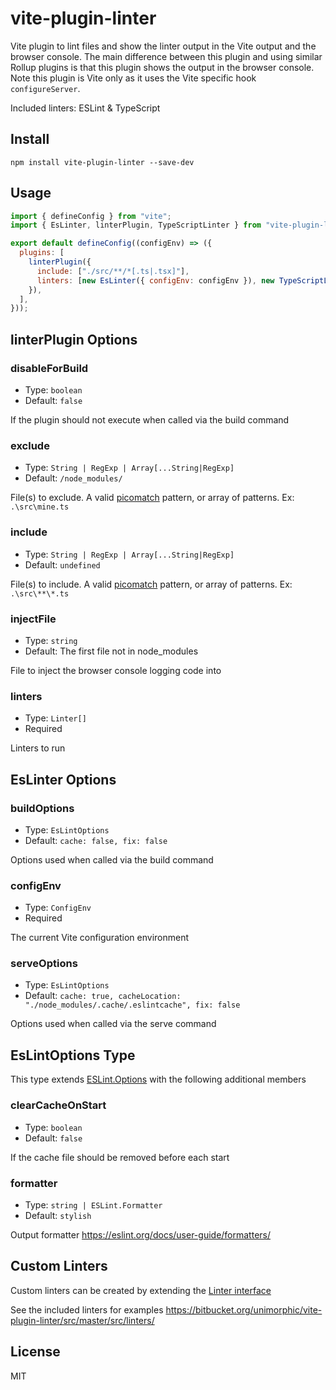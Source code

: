 # vite-plugin-linter

Vite plugin to lint files and show the linter output in the Vite output and the browser console.
The main difference between this plugin and using similar Rollup plugins is that this plugin shows the output in the browser console.
Note this plugin is Vite only as it uses the Vite specific hook `configureServer`.

Included linters: ESLint & TypeScript


## Install

```
npm install vite-plugin-linter --save-dev
```


## Usage

```js
import { defineConfig } from "vite";
import { EsLinter, linterPlugin, TypeScriptLinter } from "vite-plugin-linter";

export default defineConfig((configEnv) => ({
  plugins: [
    linterPlugin({
      include: ["./src/**/*[.ts|.tsx]"],
      linters: [new EsLinter({ configEnv: configEnv }), new TypeScriptLinter()],
    }),
  ],
}));
```

## linterPlugin Options

### disableForBuild

- Type: `boolean`
- Default: `false`

If the plugin should not execute when called via the build command

### exclude

- Type: `String | RegExp | Array[...String|RegExp]`
- Default: `/node_modules/`

File(s) to exclude. A valid [picomatch](https://github.com/micromatch/picomatch#globbing-features) pattern, or array of patterns. Ex: `.\src\mine.ts`

### include

- Type: `String | RegExp | Array[...String|RegExp]`
- Default: `undefined`

File(s) to include. A valid [picomatch](https://github.com/micromatch/picomatch#globbing-features) pattern, or array of patterns. Ex: `.\src\**\*.ts`

### injectFile

- Type: `string`
- Default: The first file not in node_modules

File to inject the browser console logging code into

### linters

- Type: `Linter[]`
- Required

Linters to run


## EsLinter Options

### buildOptions

- Type: `EsLintOptions`
- Default: `cache: false, fix: false`

Options used when called via the build command

### configEnv

- Type: `ConfigEnv`
- Required

The current Vite configuration environment

### serveOptions

- Type: `EsLintOptions`
- Default: `cache: true, cacheLocation: "./node_modules/.cache/.eslintcache", fix: false`

Options used when called via the serve command


## EsLintOptions Type

This type extends [ESLint.Options](https://eslint.org/docs/developer-guide/nodejs-api#parameters) with the following additional members

### clearCacheOnStart

- Type: `boolean`
- Default: `false`

If the cache file should be removed before each start

### formatter

- Type: `string | ESLint.Formatter`
- Default: `stylish`

Output formatter https://eslint.org/docs/user-guide/formatters/


## Custom Linters

Custom linters can be created by extending the [Linter interface](https://bitbucket.org/unimorphic/vite-plugin-linter/src/master/src/Linter.ts)

See the included linters for examples https://bitbucket.org/unimorphic/vite-plugin-linter/src/master/src/linters/


## License

MIT
